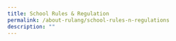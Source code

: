 ```yaml
---
title: School Rules & Regulation
permalink: /about-rulang/school-rules-n-regulations
description: ""
---
```

